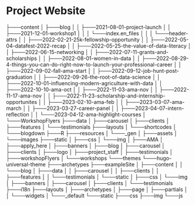 # Project Website





├───content
│   ├───blog
│   │   ├───2021-08-01-project-launch
│   │   ├───2021-12-01-workshop1
│   │   │   └───index.en_files
│   │   │       └───header-attrs
│   │   ├───2022-02-21-25k-fellowship-opportunity
│   │   ├───2022-05-04-datafest-2022-recap
│   │   ├───2022-05-25-the-value-of-data-literacy
│   │   ├───2022-06-15-networking
│   │   ├───2022-07-11-grants-and-scholarships
│   │   ├───2022-08-01-women-in-data
│   │   ├───2022-08-29-4-things-you-can-do-right-now-to-launch-your-professional-career
│   │   ├───2022-09-02-fall-ama-start
│   │   ├───2022-09-12-job-hunt-post-graduation
│   │   ├───2022-09-26-the-root-of-data-science
│   │   ├───2022-10-01-influencing-modern-agriculture-with-data
│   │   ├───2022-10-10-ama-oct
│   │   ├───2022-11-03-ama-nov
│   │   ├───2022-11-17-ama-nov
│   │   ├───2022-11-23-scholarship-and-internship-opportunites
│   │   ├───2023-02-10-ama-feb
│   │   ├───2023-03-07-ama-march
│   │   ├───2023-03-27-career-panel
│   │   ├───2023-04-07-intern-reflection
│   │   └───2023-04-12-ama-highlight-courses
│   └───WorkshopFlyers
├───data
│   ├───carousel
│   ├───clients
│   ├───features
│   └───testimonials
├───layouts
│   └───shortcodes
│       └───blogdown
├───R
├───resources
│   └───_gen
│       ├───assets
│       └───images
├───static
│   ├───css
│   └───img
│       ├───AMA
│       ├───apply_here
│       ├───banners
│       ├───blog
│       ├───carousel
│       ├───clients
│       ├───logo
│       ├───project_staff
│       ├───testimonials
│       ├───workshopFlyers
│       └───workshops
└───themes
    └───hugo-universal-theme
        ├───archetypes
        ├───exampleSite
        │   ├───content
        │   │   └───blog
        │   ├───data
        │   │   ├───carousel
        │   │   ├───clients
        │   │   ├───features
        │   │   └───testimonials
        │   └───static
        │       ├───css
        │       └───img
        │           ├───banners
        │           ├───carousel
        │           ├───clients
        │           └───testimonials
        ├───i18n
        ├───layouts
        │   ├───archetypes
        │   ├───page
        │   ├───partials
        │   │   └───widgets
        │   └───_default
        └───static
            ├───css
            ├───img
            └───js